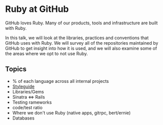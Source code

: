 # Ruby at GitHub

GitHub loves Ruby. Many of our products, tools and infrastructure are built with Ruby.

In this talk, we will look at the libraries, practices and conventions that GitHub uses with Ruby. We will survey all of the repositories maintained by GitHub to get insight into how it is used, and we will also examine some of the areas where we opt to not use Ruby.

## Topics

* % of each language across all internal projects
* [Styleguide](https://github.com/styleguide/ruby)
* Libraries/Gems
* Sinatra <=> Rails
* Testing rameworks
* code/test ratio
* Where we don't use Ruby (native apps, gitrpc, bert/ernie)
* Databases
